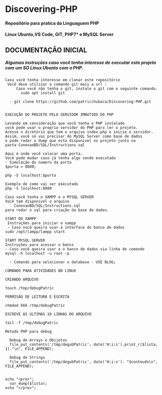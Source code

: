 # Discovering-PHP

#### Repositório para pratica da Linguaguem PHP

#### Linux Ubunto,VS Code, GIT, PHP7* e MySQL Server


## DOCUMENTAÇÃO INICIAL   

##### Algumas instruções caso você tenha interesse de executar este projeto com um SO Linux Ubunto com o PHP. 

	Caso você tenha interesse em clonar este repositório
	 Você deve utilizar o comando git mais a url :
	 	 Caso você não tenha o git, instale o git com o seguinte comando.
		   sudo apt install git

 	  - git clone https://github.com/patricchubaca/Discovering-PHP.git 
 	
	
	EXECUÇÃO DO PROJETO PELO SERVIDOR IMBUTIDO DO PHP 
	
	Levando em consideração que você tenha o PHP instalado 
	você pode usar o proprio servidor do PHP para ler o projeto.
	Acesse o diretório que tem o arquivo index.php e inicie o servidor.
	Assim, você só vai precisar do MySQL Server como base de dados
    e pode rodar o dump que esta disponivel no projeto junto na
	pasta ConexaoBD/SQL/Instructions.sql
	
	Aqui é onde você colocar uma porta.
	Você pode mudar caso já tenha algo sendo executado 
	- Simulação do numero da porta
	$porta = 8080;
	  
	php -S localhost:$porta 	
	  
	Exemplo de como vai ser executado
    php -S localhost:8080	
	    
    Caso você tenha o XAMPP e o MYSQL SERVER  
	Você tem disponivel o arquivo 	
		ConexaoBD/SQL/Instructions.sql 
	para rodar o sql para criação da base de dados.

	START DO XAMPP 
	 Instruções para iniciar o xampp
	 - Caso você queira usar a interface do banco de dados
	sudo /opt/lampp/lampp start
	
	START MYSQL SERVER 
    Instruções para acessar o banco
	- Caso você queira usar a o banco de dados via linha de comando
	mysql -h localhost -u root -p

	  - Comando para selecionar o database - USE BLOG;

    COMANDO PARA ATIVIDADES NO LINUX  

    CRIANDO ARQUIVO 
	
	touch /tmp/debugPatric
	
	PERMISÃO DE LEITURA E ESCRITA

	chmdod 666 /tmp/debugPatric

	ESCREVE AS ULTIMAS 10 LINHAS DO ARQUIVO 

	tail -f /tmp/debugPatric

	Metodo PHP para debug 
	
	  Debug de Arrays e Obijetos 
	  file_put_contents('/tmp/degubPatric', date('H:i:s').print_r($lista, 1)."\n", FILE_APPEND);
	  
	  Debug de Strings 			
	  file_put_contents('/tmp/degubPatric', date('H:i:s'). "$conteudo\n", FILE_APPEND);


	echo "<pre>";
	  var_dump($lista);
	echo "</pre>";



